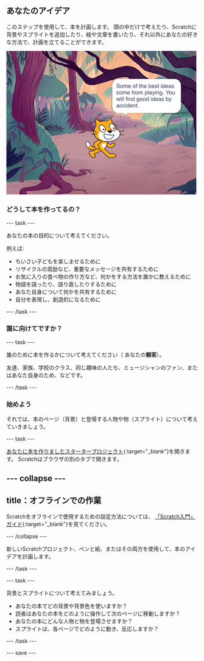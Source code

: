 ## あなたのアイデア

このステップを使用して、本を計画します。 頭の中だけで考えたり、Scratchに背景やスプライトを追加したり、絵や文章を書いたり、それ以外にあなたの好きな方法で、計画を立てることができます。

![スプライトが"最高のアイデアのいくつかは遊びから生まれる。 良いアイデアは偶然に見つかる。" と考えているステージ](images/best-ideas.png)

### どうして本を作ってるの？

--- task ---

あなたの本の目的について考えてください。

例えば:
- ちいさい子どもを楽しませるために
- リサイクルの奨励など、重要なメッセージを共有するために
- お気に入りの食べ物の作り方など、何かをする方法を誰かに教えるために
- 物語を語ったり、語り直したりするために
- あなた自身について何かを共有するために
- 自分を表現し、創造的になるために

--- /task ---

### 誰に向けてですか？

--- task ---

誰のために本を作るかについて考えてください（ あなたの**観客**）。

友達、家族、学校のクラス、同じ趣味の人たち、ミュージシャンのファン、またはあなた自身のため、などです。

--- /task ---

### 始めよう

それでは、本のページ（背景）と登場する人物や物（スプライト）について考えていきましょう。

--- task ---

[あなたに本を作りましたスタータープロジェクト](https://scratch.mit.edu/projects/582223042/editor){:target="_blank"}を開きます。 Scratchはブラウザの別のタブで開きます。

--- collapse ---
---
title：オフラインでの作業
---

Scratchをオフラインで使用するための設定方法については、 [「Scratch入門」ガイド](https://projects.raspberrypi.org/en/projects/getting-started-scratch){:target="_blank"}を見てください。

--- /collapse ---

新しいScratchプロジェクト、ペンと紙、またはその両方を使用して、本のアイデアを計画します。

--- /task ---

--- task ---

背景とスプライトについて考えてみましょう。
- あなたの本でどの背景や背景色を使いますか？
- 読者はあなたの本をどのように操作して次のページに移動しますか？
- あなたの本にどんな人物と物を登場させますか？
- スプライトは、各ページでどのように動き、反応しますか？

--- /task ---

--- save ---
